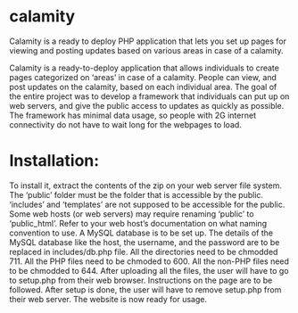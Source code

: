 # calamity
Calamity is a ready to deploy PHP application that lets you set up pages for viewing and posting updates based on various areas in case of a calamity.

Calamity is a ready-to-deploy application that allows individuals to create pages categorized on ‘areas’ in case of a calamity. People can view, and post updates on the calamity, based on each individual area. The goal of the entire project was to develop a framework that individuals can put up on web servers, and give the public access to updates as quickly as possible. The framework has minimal data usage, so people with 2G internet connectivity do not have to wait long for the webpages to load.

# Installation:
To install it, extract the contents of the zip on your web server file system. The ‘public’ folder must be the folder that is accessible by the public. ‘includes’ and ‘templates’ are not supposed to be accessible for the public. Some web hosts (or web servers) may require renaming ‘public’ to ‘public_html’. Refer to your web host’s documentation on what naming convention to use. A MySQL database is to be set up. The details of the MySQL database like the host, the username, and the password are to be replaced in includes/db.php file. All the directories need to be chmodded 711. All the PHP files need to be chmoded to 600. All the non-PHP files need to be chmodded to 644. After uploading all the files, the user will have to go to setup.php from their web browser. Instructions on the page are to be followed. After setup is done, the user will have to remove setup.php from their web server. The website is now ready for usage.
